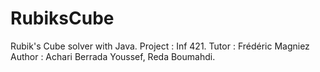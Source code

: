 # RubiksCube

Rubik's Cube solver with Java. 
Project : Inf 421.
Tutor : Frédéric Magniez
Author :
Achari Berrada Youssef,
Reda Boumahdi.
